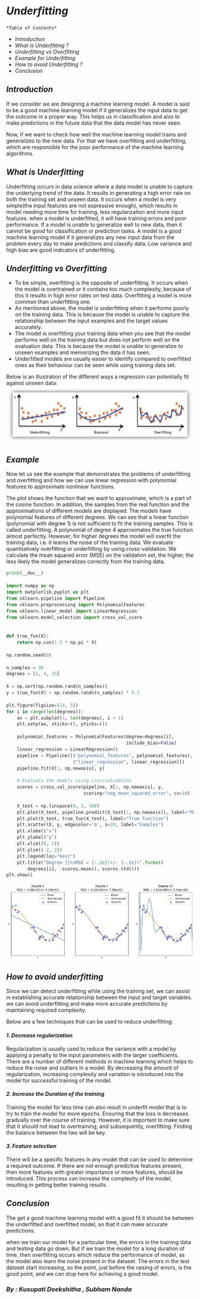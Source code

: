 # *Underfitting* 

`*Table of Contents*`

* _*Introduction*_
* _*What is Underfitting ?*_
* _*Underfitting vs Overfitting*_
* _*Example for Underfitting*_
* _*How to avoid Underfitting ?*_
* _*Conclusion*_


## *Introduction*
   If we consider we are designing a machine learning model. A model is said to be a good machine learning model if it generalizes the input data to get the outcome in a proper way. This helps us in classification and also to make predictions in the future data that the data model has never seen.

   Now, if we want to check how well the machine learning model trains and generalizes to the new data. For that we have overfitting and underfitting, which are responsible for the poor performance of the machine learning algorithms.

## *What is Underfitting*
   Underfitting occurs in data science where a data model is unable to capture the underlying trend of the data. It results in generating a high error rate on both the training set and unseen data. It occurs when a model is very simple(the input features are not expressive enough), which results in model needing more time for training, less regularization and more input features.  when a model is underfitted, it will have training errors and poor performance. If a model is unable to generalize well to new data, then it cannot be good for classification or prediction tasks. A model is a good machine learning model if it generalizes any new input data from the problem every day to make predictions and classify data.
   Low variance and high bias are good indicators of underfitting.


## *Underfitting vs Overfitting*
  * To be simple, overfitting is the opposite of underfitting. It occurs when the model is overtrained or it contains too much complexity, because of this it results in high error rates on test data. Overfitting a model is more common than underfitting one.
  * As mentioned above, the model is underfitting when it performs poorly on the training data. This is because the model is unable to capture the relationship between the input examples and the target values accurately.
  * The model is overfitting your training data when you see that the model performs well on the training data but does not perform well on the evaluation data. This is because the model is unable to generalize to unseen examples and memorizing the data it has seen.
  * Underfitted models are usually easier to identify compared to overfitted ones as their behaviour can be seen while using training data set.
  
   Below is an illustration of the different ways a regression can potentially fit against unseen data:
   ![UNDERFITTING.PNG](https://github.com/DeekshithaKusupati/Intern-Work/blob/main/int-ml-3/Underfitting/Images/UNDERFITTING.png)
## *Example*
Now let us see the example that demonstrates the problems of underfitting and overfitting and how we can use linear regression with polynomial features to approximate nonlinear functions. 

The plot shows the function that we want to approximate, which is a part of the cosine function. In addition, the samples from the real function and the approximations of different models are displayed. The models have polynomial features of different degrees. We can see that a linear function (polynomial with degree 1) is not sufficient to fit the training samples. This is called underfitting. A polynomial of degree 4 approximates the true function almost perfectly. However, for higher degrees the model will overfit the training data, i.e. it learns the noise of the training data. We evaluate quantitatively overfitting or underfitting by using cross-validation. We calculate the mean squared error (MSE) on the validation set, the higher, the less likely the model generalizes correctly from the training data.


```python
print(__doc__)

import numpy as np
import matplotlib.pyplot as plt
from sklearn.pipeline import Pipeline
from sklearn.preprocessing import PolynomialFeatures
from sklearn.linear_model import LinearRegression
from sklearn.model_selection import cross_val_score


def true_fun(X):
    return np.cos(1.5 * np.pi * X)

np.random.seed(0)

n_samples = 30
degrees = [1, 4, 15]

X = np.sort(np.random.rand(n_samples))
y = true_fun(X) + np.random.randn(n_samples) * 0.1

plt.figure(figsize=(14, 5))
for i in range(len(degrees)):
    ax = plt.subplot(1, len(degrees), i + 1)
    plt.setp(ax, xticks=(), yticks=())

    polynomial_features = PolynomialFeatures(degree=degrees[i],
                                             include_bias=False)
    linear_regression = LinearRegression()
    pipeline = Pipeline([("polynomial_features", polynomial_features),
                         ("linear_regression", linear_regression)])
    pipeline.fit(X[:, np.newaxis], y)

    # Evaluate the models using crossvalidation
    scores = cross_val_score(pipeline, X[:, np.newaxis], y,
                             scoring="neg_mean_squared_error", cv=10)

    X_test = np.linspace(0, 1, 100)
    plt.plot(X_test, pipeline.predict(X_test[:, np.newaxis]), label="Model")
    plt.plot(X_test, true_fun(X_test), label="True function")
    plt.scatter(X, y, edgecolor='b', s=20, label="Samples")
    plt.xlabel("x")
    plt.ylabel("y")
    plt.xlim((0, 1))
    plt.ylim((-2, 2))
    plt.legend(loc="best")
    plt.title("Degree {}\nMSE = {:.2e}(+/- {:.2e})".format(
        degrees[i], -scores.mean(), scores.std()))
plt.show()
```
![untitled1.png](https://github.com/DeekshithaKusupati/Intern-Work/blob/main/int-ml-3/Underfitting/Images/underfitting1.png)

## *How to avoid underfitting*
Since we can detect underfitting while using the training set, we can assist in establishing accurate relationship between the input and target variables. we can avoid underfitting and make more accurate predictions by maintaining required complexity.

Below are a few techniques that can be used to reduce underfitting:
 #### *1. Decrease regularization*
   Regularization is usually used to reduce the variance with a model by applying a penalty to the input parameters with the larger coefficients. There are a number of different methods in machine learning which helps to reduce the noise and outliers in a model. By decreasing the amount of regularization, increasing complexity and variation is introduced into the model for successful training of the model.
 #### *2. Increase the Duration of the training*
   Training the model for less time can also result in underfit model that is to try to train the model for more epochs. Ensuring that the loss is decreases gradually over the course of training. However, it is important to make sure that it should not lead to overtraining, and subsequently, overfitting. Finding the balance between the two will be key.
 #### *3. Feature selection*
   There will be a specific features in any model that can be used to determine a required outcome. If there are not enough predictive features present, then more features with greater importance or more features, should be introduced. This process can increase the complexity of the model, resulting in getting better training results.
## *Conclusion* 
 The get a good machine learning model with a good fit it should be between the underfitted and overfitted model, so that it can make accurate predictions.

 when we train our model for a particular time, the errors in the training data and testing data go down. But if we train the model for a long duration of time, then overfitting occurs which reduce the performance of model, as the model also learn the noise present in the dataset. The errors in the test dataset start increasing, so the point, just before the raising of errors, is the good point, and we can stop here for achieving a good model. 
 
### *By : Kusupati Deekshitha , Subham Nanda*
 
  
